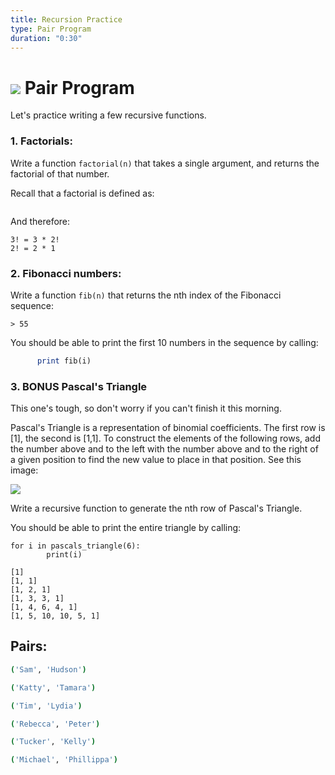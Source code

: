 ```yaml
---
title: Recursion Practice
type: Pair Program
duration: "0:30"
---
```



# ![](https://ga-dash.s3.amazonaws.com/production/assets/logo-9f88ae6c9c3871690e33280fcf557f33.png) Pair Program

Let's practice writing a few recursive functions.

### 1. Factorials:
Write a function ```factorial(n)``` that takes a single argument, and returns the factorial of that number.

Recall that a factorial is defined as:
```4! = 4 * 3 * 2 * 1
```
And therefore:
```4! = 4 * 3!
3! = 3 * 2!
2! = 2 * 1
```

### 2. Fibonacci numbers:
Write a function ```fib(n)``` that returns the nth index of the Fibonacci sequence:

```fib(10)
> 55
```

You should be able to print the first 10 numbers in the sequence by calling:
```for i in range(1,11):
      print fib(i)
```

### 3. BONUS Pascal's Triangle
This one's tough, so don't worry if you can't finish it this morning.

Pascal's Triangle is a representation of binomial coefficients. The first row is [1], the second is [1,1]. To construct the elements of the following rows, add the number above and to the left with the number above and to the right of a given position to find the new value to place in that position. See this image:

![](http://www.tutorial4us.com/program/images/pascals-triangle.png)

Write a recursive function to generate the nth row of Pascal's Triangle.

You should be able to print the entire triangle by calling:

```
for i in pascals_triangle(6):
        print(i)

[1]
[1, 1]
[1, 2, 1]
[1, 3, 3, 1]
[1, 4, 6, 4, 1]
[1, 5, 10, 10, 5, 1]
```

## Pairs:
```bash
('Sam', 'Hudson')

('Katty', 'Tamara')

('Tim', 'Lydia')

('Rebecca', 'Peter')

('Tucker', 'Kelly')

('Michael', 'Phillippa')
```
